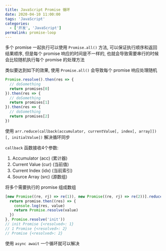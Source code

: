 ```yaml
---
title: JavaScript Promise 循环
date: 2020-04-10 11:00:00
tags: 'JavaScript'
categories:
  - ['开发', 'JavaScript']
permalink: promise-loop
---
```


多个 promise 一起执行可以使用 `Promise.all()` 方法, 可以保证执行顺序和返回结果顺序, 但是每个 promise 响应的时间是不一样的, 也就会导致需要串行的时候会比较随机执行每个 promise 的处理方法

类似要达到如下的效果, 使用 `Promise.all()` 会导致每个 promise 响应处理随机

```js
Promise.resolve().then(res => {
  // doSomething
  return promises[0]
}).then(res => {
  // doSomething
  return promises[1]
}).then(res => {
  // doSomething
  return promises[2]
})
```

使用 `arr.reduce(callback(accumulator, currentValue[, index[, array]])[, initialValue])` 解决循环同步

`callback` 函数接收4个参数:

1. Accumulator (acc) (累计器)
1. Current Value (cur) (当前值)
1. Current Index (idx) (当前索引)
1. Source Array (src) (源数组)

将多个需要执行的 promise 组成数组

```js
[new Promise((re, rj) => re(1)), new Promise((re, rj) => re(2))].reduce((promise, value) => {
  return promise.then((res) => {
    console.log(res, value)
    return Promise.resolve(value)
  })
}, Promise.resolve('init'))
// init Promise {<resolved>: 1}
// 1 Promise {<resolved>: 2}
// Promise {<resolved>: 2}
```

使用 `async await` 一个循环就可以解决
